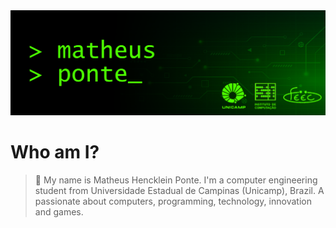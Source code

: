 <picture>
  <img alt="" src="https://github.com/matheusheusmat/matheusheusmat/blob/master/Principal.png">
</picture>

# **Who am I?** #
> 👋 My name is Matheus Hencklein Ponte. I'm a computer engineering student from Universidade Estadual de Campinas (Unicamp), Brazil. A passionate about computers, programming, technology, innovation and games.